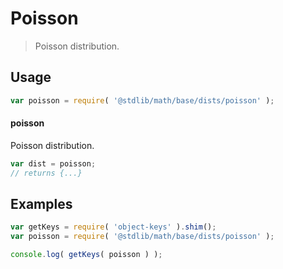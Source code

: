 <!--

@license Apache-2.0

Copyright (c) 2018 The Stdlib Authors.

Licensed under the Apache License, Version 2.0 (the "License");
you may not use this file except in compliance with the License.
You may obtain a copy of the License at

   http://www.apache.org/licenses/LICENSE-2.0

Unless required by applicable law or agreed to in writing, software
distributed under the License is distributed on an "AS IS" BASIS,
WITHOUT WARRANTIES OR CONDITIONS OF ANY KIND, either express or implied.
See the License for the specific language governing permissions and
limitations under the License.

-->

# Poisson

> Poisson distribution.

<section class="usage">

## Usage

```javascript
var poisson = require( '@stdlib/math/base/dists/poisson' );
```

#### poisson

Poisson distribution.

```javascript
var dist = poisson;
// returns {...}
```

</section>

<!-- /.usage -->

<section class="examples">

## Examples

<!-- TODO: better examples -->

<!-- eslint no-undef: "error" -->

```javascript
var getKeys = require( 'object-keys' ).shim();
var poisson = require( '@stdlib/math/base/dists/poisson' );

console.log( getKeys( poisson ) );
```

</section>

<!-- /.examples -->

<section class="links">

</section>

<!-- /.links -->
